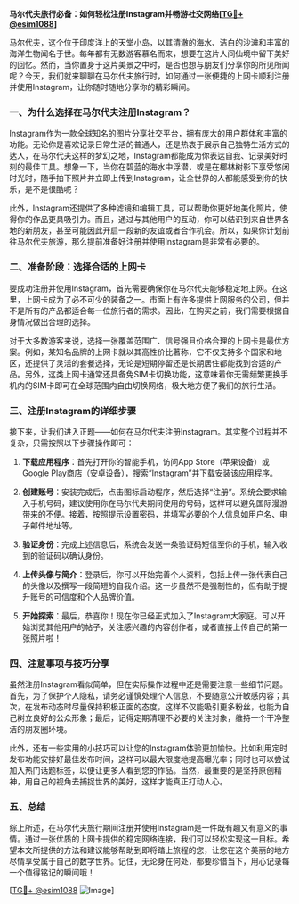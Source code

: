 **马尔代夫旅行必备：如何轻松注册Instagram并畅游社交网络[[TG💪+ @esim1088](https://t.me/s/esim1088)]**

马尔代夫，这个位于印度洋上的天堂小岛，以其清澈的海水、洁白的沙滩和丰富的海洋生物闻名于世。每年都有无数游客慕名而来，想要在这片人间仙境中留下美好的回忆。然而，当你置身于这片美景之中时，是否也想与朋友们分享你的所见所闻呢？今天，我们就来聊聊在马尔代夫旅行时，如何通过一张便捷的上网卡顺利注册并使用Instagram，让你随时随地分享你的精彩瞬间。

### 一、为什么选择在马尔代夫注册Instagram？

Instagram作为一款全球知名的图片分享社交平台，拥有庞大的用户群体和丰富的功能。无论你是喜欢记录日常生活的普通人，还是热衷于展示自己独特生活方式的达人，在马尔代夫这样的梦幻之地，Instagram都能成为你表达自我、记录美好时刻的最佳工具。想象一下，当你在碧蓝的海水中浮潜，或是在椰林树影下享受悠闲时光时，随手拍下照片并立即上传到Instagram，让全世界的人都能感受到你的快乐，是不是很酷呢？

此外，Instagram还提供了多种滤镜和编辑工具，可以帮助你更好地美化照片，使得你的作品更具吸引力。而且，通过与其他用户的互动，你可以结识到来自世界各地的新朋友，甚至可能因此开启一段新的友谊或者合作机会。所以，如果你计划前往马尔代夫旅游，那么提前准备好注册并使用Instagram是非常有必要的。

### 二、准备阶段：选择合适的上网卡

要成功注册并使用Instagram，首先需要确保你在马尔代夫能够稳定地上网。在这里，上网卡成为了必不可少的装备之一。市面上有许多提供上网服务的公司，但并不是所有的产品都适合每一位旅行者的需求。因此，在购买之前，我们需要根据自身情况做出合理的选择。

对于大多数游客来说，选择一张覆盖范围广、信号强且价格合理的上网卡是最优方案。例如，某知名品牌的上网卡就以其高性价比著称，它不仅支持多个国家和地区，还提供了灵活的套餐选择，无论是短期停留还是长期居住都能找到合适的产品。另外，这类上网卡通常还具备免SIM卡切换功能，这意味着你无需频繁更换手机内的SIM卡即可在全球范围内自由切换网络，极大地方便了我们的旅行生活。

### 三、注册Instagram的详细步骤

接下来，让我们进入正题——如何在马尔代夫注册Instagram。其实整个过程并不复杂，只需按照以下步骤操作即可：

1. **下载应用程序**：首先打开你的智能手机，访问App Store（苹果设备）或Google Play商店（安卓设备），搜索“Instagram”并下载安装该应用程序。
   
2. **创建账号**：安装完成后，点击图标启动程序，然后选择“注册”。系统会要求输入手机号码，建议使用你在马尔代夫期间使用的号码，这样可以避免国际漫游带来的不便。接着，按照提示设置密码，并填写必要的个人信息如用户名、电子邮件地址等。

3. **验证身份**：完成上述信息后，系统会发送一条验证码短信至你的手机，输入收到的验证码以确认身份。

4. **上传头像与简介**：登录后，你可以开始完善个人资料，包括上传一张代表自己的头像以及撰写一段简短的自我介绍。这一步虽然不是强制性的，但有助于提升账号的可信度和个人品牌价值。

5. **开始探索**：最后，恭喜你！现在你已经正式加入了Instagram大家庭。可以开始浏览其他用户的帖子，关注感兴趣的内容创作者，或者直接上传自己的第一张照片啦！

### 四、注意事项与技巧分享

虽然注册Instagram看似简单，但在实际操作过程中还是需要注意一些细节问题。首先，为了保护个人隐私，请务必谨慎处理个人信息，不要随意公开敏感内容；其次，在发布动态时尽量保持积极正面的态度，这样不仅能吸引更多粉丝，也能为自己树立良好的公众形象；最后，记得定期清理不必要的关注对象，维持一个干净整洁的朋友圈环境。

此外，还有一些实用的小技巧可以让您的Instagram体验更加愉快。比如利用定时发布功能安排好最佳发布时间，这样可以最大限度地提高曝光率；同时也可以尝试加入热门话题标签，以便让更多人看到您的作品。当然，最重要的是坚持原创精神，用自己的视角去捕捉世界的美好，这样才能真正打动人心。

### 五、总结

综上所述，在马尔代夫旅行期间注册并使用Instagram是一件既有趣又有意义的事情。通过一张优质的上网卡提供的稳定网络连接，我们可以轻松实现这一目标。希望本文所提供的方法和建议能够帮助到即将踏上旅程的您，让您在这个美丽的地方尽情享受属于自己的数字世界。记住，无论身在何处，都要珍惜当下，用心记录每一个值得铭记的瞬间哦！

[[TG💪+ @esim1088](https://t.me/s/esim1088) ![Image](https://i.postimg.cc/4NQfJmqS/Snipaste-2025-05-13-00-14-12.png)]